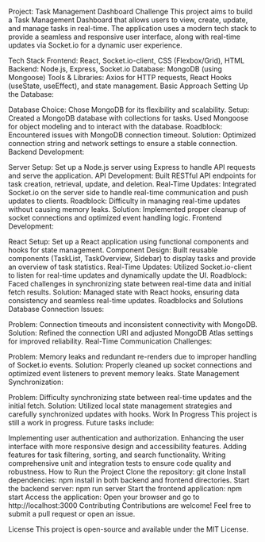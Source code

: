 Project: Task Management Dashboard
Challenge
This project aims to build a Task Management Dashboard that allows users to view, create, update, and manage tasks in real-time. The application uses a modern tech stack to provide a seamless and responsive user interface, along with real-time updates via Socket.io for a dynamic user experience.

Tech Stack
Frontend: React, Socket.io-client, CSS (Flexbox/Grid), HTML
Backend: Node.js, Express, Socket.io
Database: MongoDB (using Mongoose)
Tools & Libraries: Axios for HTTP requests, React Hooks (useState, useEffect), and state management.
Basic Approach
Setting Up the Database:

Database Choice: Chose MongoDB for its flexibility and scalability.
Setup: Created a MongoDB database with collections for tasks. Used Mongoose for object modeling and to interact with the database.
Roadblock: Encountered issues with MongoDB connection timeout.
Solution: Optimized connection string and network settings to ensure a stable connection.
Backend Development:

Server Setup: Set up a Node.js server using Express to handle API requests and serve the application.
API Development: Built RESTful API endpoints for task creation, retrieval, update, and deletion.
Real-Time Updates: Integrated Socket.io on the server side to handle real-time communication and push updates to clients.
Roadblock: Difficulty in managing real-time updates without causing memory leaks.
Solution: Implemented proper cleanup of socket connections and optimized event handling logic.
Frontend Development:

React Setup: Set up a React application using functional components and hooks for state management.
Component Design: Built reusable components (TaskList, TaskOverview, Sidebar) to display tasks and provide an overview of task statistics.
Real-Time Updates: Utilized Socket.io-client to listen for real-time updates and dynamically update the UI.
Roadblock: Faced challenges in synchronizing state between real-time data and initial fetch results.
Solution: Managed state with React hooks, ensuring data consistency and seamless real-time updates.
Roadblocks and Solutions
Database Connection Issues:

Problem: Connection timeouts and inconsistent connectivity with MongoDB.
Solution: Refined the connection URI and adjusted MongoDB Atlas settings for improved reliability.
Real-Time Communication Challenges:

Problem: Memory leaks and redundant re-renders due to improper handling of Socket.io events.
Solution: Properly cleaned up socket connections and optimized event listeners to prevent memory leaks.
State Management Synchronization:

Problem: Difficulty synchronizing state between real-time updates and the initial fetch.
Solution: Utilized local state management strategies and carefully synchronized updates with hooks.
Work In Progress
This project is still a work in progress. Future tasks include:

Implementing user authentication and authorization.
Enhancing the user interface with more responsive design and accessibility features.
Adding features for task filtering, sorting, and search functionality.
Writing comprehensive unit and integration tests to ensure code quality and robustness.
How to Run the Project
Clone the repository: git clone <repository-url>
Install dependencies: npm install in both backend and frontend directories.
Start the backend server: npm run server
Start the frontend application: npm start
Access the application: Open your browser and go to http://localhost:3000
Contributing
Contributions are welcome! Feel free to submit a pull request or open an issue.

License
This project is open-source and available under the MIT License.